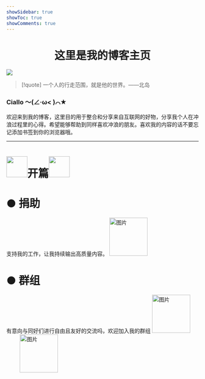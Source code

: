 ```yaml
---
showSidebar: true
showToc: true
showComments: true
---
```

# <center>这里是我的博客主页</center>

![](https://telegraph.youzhidanbairu.eu.org/file/8d040e6910ac064fb92dd.jpg)
> [!quote]  一个人的行走范围，就是他的世界。——北岛 

<h3> <span class="animate-move-bg bg-gradient-to-r from-[#2CD5FFFF] via-[#349CEBFF] to-[#2CD5FFFF] bg-[length:400%] bg-clip-text text-transparent">Ciallo ～(∠·ω&lt; )⌒★</span></h3>
欢迎来到我的博客，这里目的用于整合和分享来自互联网的好物，分享我个人在冲浪过程里的心得。希望能够帮助到同样喜欢冲浪的朋友。喜欢我的内容的话不要忘记添加书签到你的浏览器哦。

---

# <span class="flex items-center  justify-center "><img src="https://flowershow.youzhidanbairu.eu.org/assets/Pi%C3%B1ata.png" width="55" height="auto" class="m-0" /><span class="animate-move-bg bg-gradient-to-r from-[#2CD5FFFF] via-[#349CEBFF] to-[#2CD5FFFF] bg-[length:400%] bg-clip-text text-transparent">开篇</span><img src="https://flowershow.youzhidanbairu.eu.org/assets/Pi%C3%B1ata.png" width="55" height="auto" class="m-0" /></span>

# <span class="animate-move-bg bg-gradient-to-r from-[#2CD5FFFF] via-[#349CEBFF] to-[#2CD5FFFF] bg-[length:400%] bg-clip-text text-transparent">● 捐助</span>
支持我的工作，让我持续输出高质量内容。
<span class="flex items-center justify-center border-2 border-solid border-blue-500 rounded-xl p-5">
<a href="www.baidu.com" target="_blank"> <img src="https://cdn.jsdelivr.net/gh/baib-web/img/7572220.png" width="100" height="auto" alt="图片" class=" w-100 h-auto transition-transform duration-300 hover:scale-110"/> </a>
</span>

<div  class=" border-2 border-solid border-blue-500 rounded-xl p-5">
<h1 class="animate-move-bg bg-gradient-to-r from-[#2CD5FFFF] via-[#349CEBFF] to-[#2CD5FFFF] bg-[length:400%] bg-clip-text text-transparent">● 群组</h1>
有意向与同好们进行自由且友好的交流吗，欢迎加入我的群组
<span class="flex items-center justify-center">
<a href="https://t.me/youzhidanbairu2333" target="_blank"> <img src="https://cdn.jsdelivr.net/gh/baib-web/img/Telegram-icon-on-transparentbackground-PNG.png " width="100" height="auto" alt="图片" class=" w-100 h-auto transition-transform duration-300 hover:scale-110"/> </a>
<span>&nbsp;&nbsp;&nbsp;&nbsp;&nbsp;&nbsp;&nbsp;&nbsp;</span>
<a href="https://qm.qq.com/q/9ah3A0lbpK" target="_blank"> <img src="https://cdn.jsdelivr.net/gh/baib-web/img/qq-icon-256x256-gyghvfu1.png "  width="100" height="auto" alt="图片" class=" w-100 h-auto transition-transform duration-300 hover:scale-110"/> </a>
</span>
</div>





